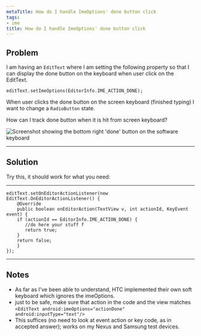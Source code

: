 ```yaml
---
metaTitle: How do I handle ImeOptions' done button click
tags:
- ime
title: How do I handle ImeOptions' done button click
---
```


## Problem

I am having an `EditText` where I am setting the following property so that I can display the done button on the keyboard when user click on the EditText.



```
editText.setImeOptions(EditorInfo.IME_ACTION_DONE);

```

When user clicks the done button on the screen keyboard (finished typing) I want to change a `RadioButton` state.


How can I track done button when it is hit from screen keyboard?


![Screenshot showing the bottom right 'done' button on the software keyboard](https://i.stack.imgur.com/Y1GCZ.png)



---

## Solution

Try this, it should work for what you need: 




---



```
editText.setOnEditorActionListener(new EditText.OnEditorActionListener() {
    @Override
    public boolean onEditorAction(TextView v, int actionId, KeyEvent event) {
    if (actionId == EditorInfo.IME_ACTION_DONE) {
       //do here your stuff f
       return true;
    }
    return false;
    } 
});

```


---

## Notes

- As far as I've been able to understand, HTC implemented their own soft keyboard which ignores the imeOptions.
- just to be safe, make sure that action in the code and the view matches   ``<EditText android:imeOptions="actionDone" 
    android:inputType="text"/>``
- This suffices (no need to look at event action or key code, as in accepted answer); works on my Nexus and Samsung test devices.
